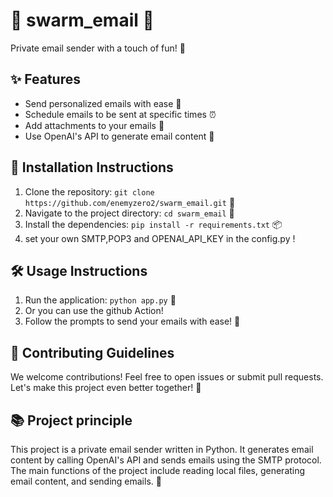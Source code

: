# 📧 swarm_email 🐝


Private email sender with a touch of fun! 🎉

## ✨ Features

- Send personalized emails with ease 📧
- Schedule emails to be sent at specific times ⏰
- Add attachments to your emails 📎
- Use OpenAI's API to generate email content 🤖

## 🚀 Installation Instructions

1. Clone the repository: `git clone https://github.com/enemyzero2/swarm_email.git` 🐙
2. Navigate to the project directory: `cd swarm_email` 📂
3. Install the dependencies: `pip install -r requirements.txt` 📦
4. set your own SMTP,POP3 and OPENAI_API_KEY in the config.py !

## 🛠️ Usage Instructions

1. Run the application: `python app.py` 🚀
2. Or you can use the github Action!
3. Follow the prompts to send your emails with ease! 📧

## 🤝 Contributing Guidelines

We welcome contributions! Feel free to open issues or submit pull requests. Let's make this project even better together! 🌟

## 📚 Project principle

This project is a private email sender written in Python. It generates email content by calling OpenAI's API and sends emails using the SMTP protocol. The main functions of the project include reading local files, generating email content, and sending emails. 🎉
